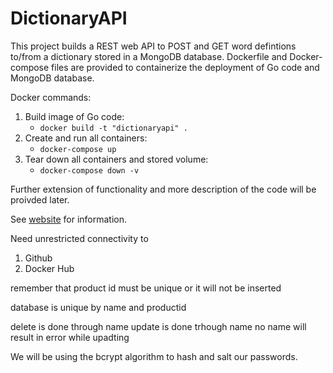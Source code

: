 # DictionaryAPI

This project builds a REST web API to POST and GET word defintions to/from a dictionary stored in a MongoDB database. Dockerfile and Docker-compose files are provided to containerize the deployment of Go code and MongoDB database.

Docker commands:

1. Build image of Go code:
   + `docker build -t "dictionaryapi" .`
2. Create and run all containers:
   + `docker-compose up`
3. Tear down all containers and stored volume:
   + `docker-compose down -v`

Further extension of functionality and more description of the code will be proivded later.

See [website](https://adaickalavan.github.io/portfolio/docker_golang_rest_kafka_mongodb/) for information.


Need unrestricted connectivity to 
1. Github
2. Docker Hub

remember that product id must be unique or it will not be inserted

database is unique by name and productid

delete is done through name
update is done trhough name
no name will result in error while upadting

We will be using the bcrypt algorithm to hash and salt our passwords.